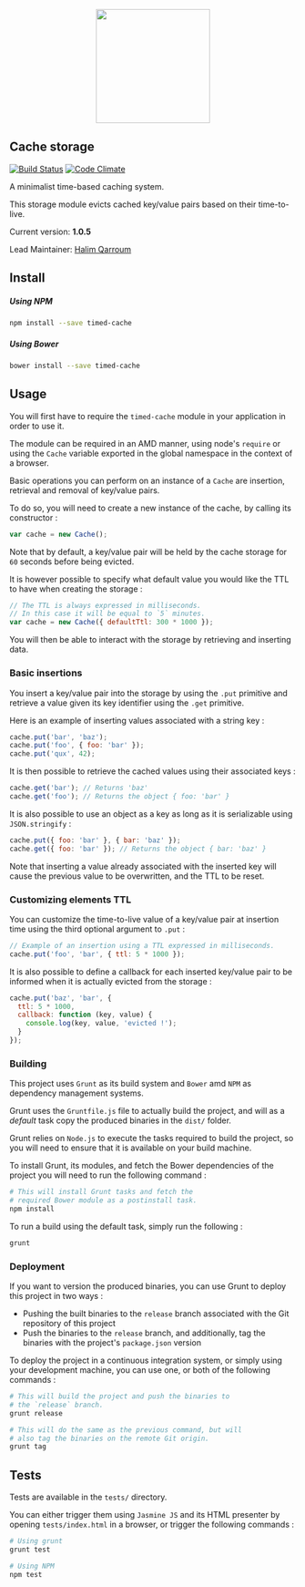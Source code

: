 <p align="center">
 <img width="200" src="https://upload.wikimedia.org/wikipedia/commons/thumb/4/49/Applications-database.svg/240px-Applications-database.svg.png" />
</p>

## Cache storage
[![Build Status](https://travis-ci.org/HQarroum/timed-cache.svg?branch=master)](https://travis-ci.org/HQarroum/timed-cache) [![Code Climate](https://codeclimate.com/repos/55e34093e30ba072de0013d2/badges/acc2df5cc7f78c301ad9/gpa.svg)](https://codeclimate.com/repos/55e34093e30ba072de0013d2/feed)

A minimalist time-based caching system.

This storage module evicts cached key/value pairs based on their time-to-live.

Current version: **1.0.5**

Lead Maintainer: [Halim Qarroum](mailto:hqm.post@gmail.com)

## Install

##### Using NPM

```bash
npm install --save timed-cache
```

##### Using Bower

```bash
bower install --save timed-cache
```

## Usage

You will first have to require the `timed-cache` module in your application in order to use it.

The module can be required in an AMD manner, using node's `require` or using the `Cache` variable exported in the global namespace in the context of a browser.

Basic operations you can perform on an instance of a `Cache` are insertion, retrieval and removal of key/value pairs.

To do so, you will need to create a new instance of the cache, by calling its constructor :

```javascript
var cache = new Cache();
```
Note that by default, a key/value pair will be held by the cache storage for `60` seconds before being evicted.

It is however possible to specify what default value you would like the TTL to have when creating the storage :

```javascript
// The TTL is always expressed in milliseconds.
// In this case it will be equal to `5` minutes.
var cache = new Cache({ defaultTtl: 300 * 1000 });
```

You will then be able to interact with the storage by retrieving and inserting data.

### Basic insertions

You insert a key/value pair into the storage by using the `.put` primitive and retrieve a value given its key identifier using the `.get` primitive.

Here is an example of inserting values associated with a string key :

```javascript
cache.put('bar', 'baz');
cache.put('foo', { foo: 'bar' });
cache.put('qux', 42);
```

It is then possible to retrieve the cached values using their associated keys :

```javascript
cache.get('bar'); // Returns 'baz'
cache.get('foo'); // Returns the object { foo: 'bar' }
```

It is also possible to use an object as a key as long as it is serializable using `JSON.stringify` :

```javascript
cache.put({ foo: 'bar' }, { bar: 'baz' });
cache.get({ foo: 'bar' }); // Returns the object { bar: 'baz' }
```

Note that inserting a value already associated with the inserted key will cause the previous value to be overwritten, and the TTL to be reset.

### Customizing elements TTL

You can customize the time-to-live value of a key/value pair at insertion time using the third optional argument to `.put` :

```javascript
// Example of an insertion using a TTL expressed in milliseconds.
cache.put('foo', 'bar', { ttl: 5 * 1000 });
```

It is also possible to define a callback for each inserted key/value pair to be informed when it is actually evicted from the storage :

```javascript
cache.put('baz', 'bar', {
  ttl: 5 * 1000,
  callback: function (key, value) {
    console.log(key, value, 'evicted !');
  }
});
```

### Building

This project uses `Grunt` as its build system and `Bower` amd `NPM` as dependency management systems.

Grunt uses the `Gruntfile.js` file to actually build the project, and will as a *default* task copy the produced binaries in the `dist/` folder.

Grunt relies on `Node.js` to execute the tasks required to build the project, so you will need to ensure that it is available on your build machine.

To install Grunt, its modules, and fetch the Bower dependencies of the project you will need to run the following command :

```bash
# This will install Grunt tasks and fetch the
# required Bower module as a postinstall task.
npm install
```

To run a build using the default task, simply run the following :

```bash
grunt
```

### Deployment

If you want to version the produced binaries, you can use Grunt to deploy this project in two ways :

 - Pushing the built binaries to the `release` branch associated with the Git repository of this project
 - Push the binaries to the `release` branch, and additionally, tag the binaries with the project's `package.json` version
 
To deploy the project in a continuous integration system, or simply using your development machine, you can use one, or both of the following commands :

```bash
# This will build the project and push the binaries to
# the `release` branch.
grunt release

# This will do the same as the previous command, but will
# also tag the binaries on the remote Git origin.
grunt tag
```

## Tests

Tests are available in the `tests/` directory.

You can either trigger them using `Jasmine JS` and its HTML presenter by opening `tests/index.html` in a browser, or trigger the following commands :

```bash
# Using grunt
grunt test

# Using NPM
npm test
```
